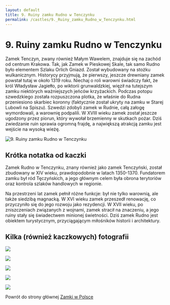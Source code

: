 ```yaml
---
layout: default
title: 9. Ruiny zamku Rudno w Tenczynku
permalink: /castles/9._Ruiny_zamku_Rudno_w_Tenczynku.html
---
```


# 9. Ruiny zamku Rudno w Tenczynku

Zamek Tenczyn, zwany również Małym Wawelem, znajduje się na zachód od centrum Krakowa. Tak, jak Zamek w Pieskowej Skale, tak samo Rudno było elementem Szlaku Orlich Gniazd. Został wybudowany na stożku wulkanicznym. Historycy przyjmują, że pierwszy, jeszcze drewniany zamek powstał tutaj w około 1319 roku. Niechaj o roli warowni świadczy fakt, że król Władysław Jagiełło, po wiktorii grunwaldzkiej, więził na tutejszym zamku niektórych ważniejszych jeńców krzyżackich. Podczas potopu szwedzkiego została rozpuszczona plotka, że właśnie do Rudna przeniesiono skarbiec koronny (faktycznie został ukryty na zamku w Starej Lubowli na Spiszu). Szwedzi zdobyli zamek w Rudnie, całą załogę wymordowali, a warownię podpalili. W XVIII wieku zamek został jeszcze ugodzony przez piorun, który wywołał brzemienny w skutkach pożar. Dziś zwiedzanie ruin sprawia ogromną frajdę, a największą atrakcją zamku jest wejście na wysoką wieżę.

![9. Ruiny zamku Rudno w Tenczynku](https://hasajacezajace.com/wp-content/uploads/2022/11/zamek-tenczyn-rudno-11.jpg)

## Krótka notatka od kaczki

Zamek Rudno w Tenczynku, znany również jako zamek Tenczyński, został zbudowany w XIV wieku, prawdopodobnie w latach 1350-1370. Fundatorem zamku był ród Tęczyńskich, a jego głównym celem była obrona terytoriów oraz kontrola szlaków handlowych w regionie. 

Na przestrzeni lat zamek pełnił różne funkcje: był nie tylko warownią, ale także siedzibą magnacką. W XVI wieku zamek przeszedł renowację, co przyczyniło się do jego rozwoju jako rezydencji. W XVII wieku, po zniszczeniach związanych z wojnami, zamek stracił na znaczeniu, a jego ruiny stały się świadectwem minionej świetności. Dziś zamek Rudno jest obiektem turystycznym, przyciągającym miłośników historii i architektury.

## Kilka (również kaczkowych) fotografii

![](https://d-art.ppstatic.pl/kadry/k/r/1/92/69/5c1ca06ddc8f1_o_full.jpg)

![](http://www.polskiekrajobrazy.pl/images/stories/big/231452DSC_x.jpg)

![](https://krzeszowiceone.pl/wp-content/gallery/zamek-tenczyn-z-lotu-ptaka/906733_468849173227835_306395960_o.jpg)

![](http://www.malopolska24.pl/wp-content/uploads/2013/12/zdjecia-lotnicze-zamek-Tenczyn-we-wsi-Rudno-kolo-Krakowa.jpg)

![](https://medievalheritage.eu/wp-content/uploads/2017/01/Tenczyn-z-gory-02.jpg)

Powrót do strony głównej [Zamki w Polsce](../index.md)


